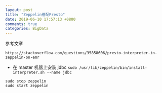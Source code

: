 ```yaml
---
layout: post
title: "Zeppelin搭配Presto"
date: 2019-06-10 17:57:13 +0800
comments: true
categories: BigData
---
```

参考文章

``https://stackoverflow.com/questions/35858606/presto-interpreter-in-zeppelin-on-emr``

- 在 master 机器上安装 jdbc
``sudo /usr/lib/zeppelin/bin/install-interpreter.sh --name jdbc``

```
sudo stop zeppelin
sudo start zeppelin
```
